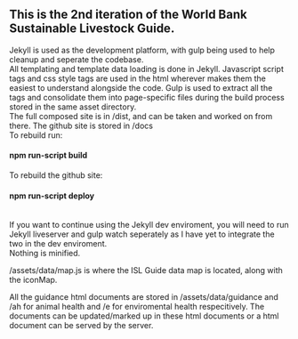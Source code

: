 <p> 
<h2>
This is the 2nd iteration of the World Bank Sustainable Livestock Guide.
</h2>
Jekyll is used as the development platform, with gulp being used to help cleanup and seperate the codebase. 
<br>
All templating and template data loading is done in Jekyll. Javascript script tags and css style tags are used in the html wherever makes them the easiest to understand alongside the code. Gulp is used to extract all the tags and consolidate them into page-specific files during the build process stored in the same asset directory.
<br>
The full composed site is in /dist, and can be taken and worked on from there. 
The github site is stored in /docs
<br>
To rebuild run: 
<h4>npm run-script build </h4>
To rebuild the github site:
<h4>npm run-script deploy </h4>
<br>
If you want to continue using the Jekyll dev enviroment, you will need to run Jekyll liveserver and gulp watch seperately as I have yet to integrate the two in the dev enviroment.
<br>
Nothing is minified.

/assets/data/map.js is where the ISL Guide data map is located, along with the iconMap.

All the guidance html documents are stored in /assets/data/guidance and /ah for animal health and /e for enviromental health respecitively. The documents can be updated/marked up in these html documents or a html document can be served by the server.
</p>